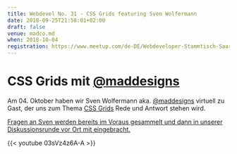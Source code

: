 ```yaml
---
title: Webdevel No. 31 - CSS Grids featuring Sven Wolfermann
date: 2018-09-25T21:58:01+02:00
draft: false
venue: madco.md
when: 2018-10-04
registration: https://www.meetup.com/de-DE/Webdeveloper-Stammtisch-Saar/events/253605826/
---
```


# CSS Grids mit [@maddesigns](https://twitter.com/@maddesigns)

Am 04. Oktober haben wir Sven Wolfermann aka. [@maddesigns](https://twitter.com/@maddesigns) virtuell zu Gast, der uns zum Thema [CSS Grids](https://developer.mozilla.org/en-US/docs/Web/CSS/CSS_Grid_Layout) Rede und Antwort stehen wird.

[Fragen an Sven werden bereits im Voraus gesammelt und dann in unserer Diskussionsrunde vor Ort mit eingebracht.](https://docs.google.com/document/d/1HgA4u0VPShOpIKN_5kdt--j_SGhs3D5IW230kk33we0/edit)

{{< youtube 03sVz4z6A-A >}}